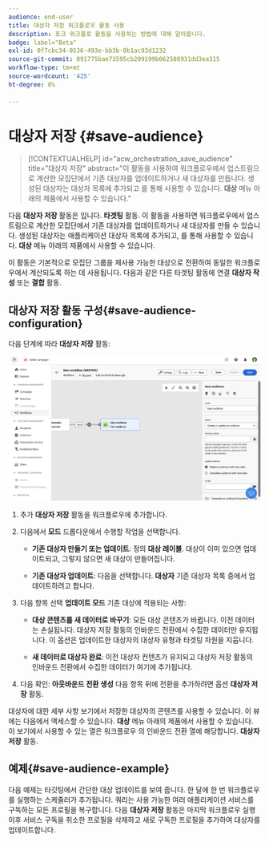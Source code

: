 ```yaml
---
audience: end-user
title: 대상자 저장 워크플로우 활동 사용
description: 포크 워크플로 활동을 사용하는 방법에 대해 알아봅니다.
badge: label="Beta"
exl-id: 0f7cbc34-0536-493e-bb3b-0b1ac93d1232
source-git-commit: 091775bae73595cb209199b062508931dd3ea315
workflow-type: tm+mt
source-wordcount: '425'
ht-degree: 8%

---
```


# 대상자 저장 {#save-audience}


>[!CONTEXTUALHELP]
>id="acw_orchestration_save_audience"
>title="대상자 저장"
>abstract="이 활동을 사용하여 워크플로우에서 업스트림으로 계산한 모집단에서 기존 대상자를 업데이트하거나 새 대상자를 만듭니다. 생성된 대상자는 대상자 목록에 추가되고 를 통해 사용할 수 있습니다. **대상** 메뉴 아래의 제품에서 사용할 수 있습니다."


다음 **대상자 저장** 활동은 입니다. **타겟팅** 활동. 이 활동을 사용하면 워크플로우에서 업스트림으로 계산한 모집단에서 기존 대상자를 업데이트하거나 새 대상자를 만들 수 있습니다. 생성된 대상자는 애플리케이션 대상자 목록에 추가되고, 를 통해 사용할 수 있습니다. **대상** 메뉴 아래의 제품에서 사용할 수 있습니다.

이 활동은 기본적으로 모집단 그룹을 재사용 가능한 대상으로 전환하여 동일한 워크플로우에서 계산되도록 하는 데 사용됩니다. 다음과 같은 다른 타겟팅 활동에 연결 **대상자 작성** 또는 **결합** 활동.

## 대상자 저장 활동 구성{#save-audience-configuration}

다음 단계에 따라 **대상자 저장** 활동:

![](../assets/workflow-save-audience.png)

1. 추가 **대상자 저장** 활동을 워크플로우에 추가합니다.

1. 다음에서 **모드** 드롭다운에서 수행할 작업을 선택합니다.

   * **기존 대상자 만들기 또는 업데이트**: 정의 **대상 레이블**. 대상이 이미 있으면 업데이트되고, 그렇지 않으면 새 대상이 만들어집니다.

   * **기존 대상자 업데이트**: 다음을 선택합니다. **대상자** 기존 대상자 목록 중에서 업데이트하려고 합니다.

1. 다음 항목 선택 **업데이트 모드** 기존 대상에 적용되는 사항:

   * **대상 콘텐츠를 새 데이터로 바꾸기**: 모든 대상 콘텐츠가 바뀝니다. 이전 데이터는 손실됩니다. 대상자 저장 활동의 인바운드 전환에서 수집한 데이터만 유지됩니다. 이 옵션은 업데이트한 대상자의 대상자 유형과 타겟팅 차원을 지웁니다.

   * **새 데이터로 대상자 완료**: 이전 대상자 컨텐츠가 유지되고 대상자 저장 활동의 인바운드 전환에서 수집한 데이터가 여기에 추가됩니다.

1. 다음 확인: **아웃바운드 전환 생성** 다음 항목 뒤에 전환을 추가하려면 옵션 **대상자 저장** 활동.

대상자에 대한 세부 사항 보기에서 저장한 대상자의 콘텐츠를 사용할 수 있습니다. 이 뷰에는 다음에서 액세스할 수 있습니다. **대상** 메뉴 아래의 제품에서 사용할 수 있습니다. 이 보기에서 사용할 수 있는 열은 워크플로우 의 인바운드 전환 열에 해당합니다. **대상자 저장** 활동.


## 예제{#save-audience-example}

다음 예제는 타깃팅에서 간단한 대상 업데이트를 보여 줍니다. 한 달에 한 번 워크플로우를 실행하는 스케줄러가 추가됩니다. 쿼리는 사용 가능한 여러 애플리케이션 서비스를 구독하는 모든 프로필을 복구합니다. 다음 **대상자 저장** 활동은 마지막 워크플로우 실행 이후 서비스 구독을 취소한 프로필을 삭제하고 새로 구독한 프로필을 추가하여 대상자를 업데이트합니다.
